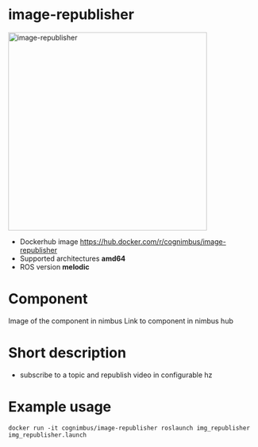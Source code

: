 # image-republisher

<img src="./image-republisher/Cogniteam_CMYK_Social_white_on_aubergine.jpg" alt="image-republisher" width="400"/>

* Dockerhub image https://hub.docker.com/r/cognimbus/image-republisher
* Supported architectures <b>amd64</b>
* ROS version <b>melodic</b>


# Component
Image of the component in nimbus
Link to component in nimbus hub

# Short description
* subscribe to a topic and republish video in configurable hz

# Example usage
```
docker run -it cognimbus/image-republisher roslaunch img_republisher img_republisher.launch

```


